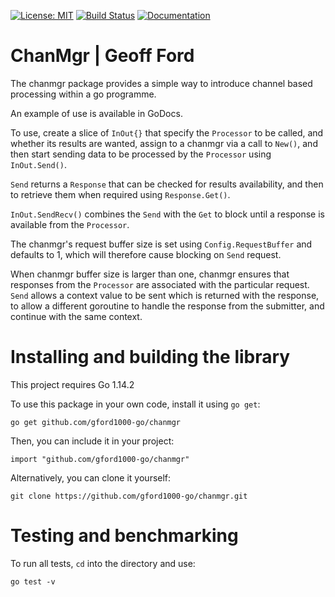 [![License: MIT](https://img.shields.io/badge/License-MIT-blue.svg)](https://en.wikipedia.org/wiki/MIT_License)
[![Build Status](https://travis-ci.org/gford1000-go/chanmgr.svg?branch=master)](https://travis-ci.org/gford1000-go/chanmgr)
[![Documentation](https://img.shields.io/badge/Documentation-GoDoc-green.svg)](https://godoc.org/github.com/gford1000-go/chanmgr)


ChanMgr | Geoff Ford
====================

The chanmgr package provides a simple way to introduce channel based processing within a go programme.  

An example of use is available in GoDocs.

To use, create a slice of `InOut{}` that specify the `Processor` to be called, and whether its results are wanted,
assign to a chanmgr via a call to `New()`, and then start sending data to be processed by the `Processor` using
`InOut.Send()`.  

`Send` returns a `Response` that can be checked for results availability, and then to retrieve
them when required using `Response.Get()`.  

`InOut.SendRecv()` combines the `Send` with the `Get` to block until a response is available from the `Processor`.

The chanmgr's request buffer size is set using `Config.RequestBuffer` and defaults to 1, which will therefore 
cause blocking on `Send` request.  

When chanmgr buffer size is larger than one, chanmgr ensures that responses from the `Processor` are associated
with the particular request.  `Send` allows a context value to be sent which is returned with the response, to allow
a different goroutine to handle the response from the submitter, and continue with the same context.


Installing and building the library
===================================

This project requires Go 1.14.2

To use this package in your own code, install it using `go get`:

    go get github.com/gford1000-go/chanmgr

Then, you can include it in your project:

	import "github.com/gford1000-go/chanmgr"

Alternatively, you can clone it yourself:

    git clone https://github.com/gford1000-go/chanmgr.git

Testing and benchmarking
========================

To run all tests, `cd` into the directory and use:

	go test -v

